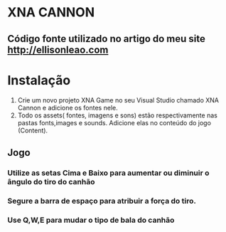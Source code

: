 XNA CANNON
==========

## Código fonte utilizado no artigo do meu site http://ellisonleao.com

# Instalação

1. Crie um novo projeto XNA Game no seu Visual Studio chamado XNA Cannon e adicione os fontes nele.
2. Todo os assets( fontes, imagens e sons) estão respectivamente nas pastas fonts,images e sounds. Adicione elas no conteúdo do jogo (Content).

## Jogo

### Utilize as setas Cima e Baixo para aumentar ou diminuir o ângulo do tiro do canhão

### Segure a barra de espaço para atribuir a força do tiro.

### Use Q,W,E para mudar o tipo de bala do canhão
